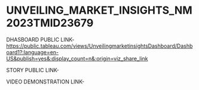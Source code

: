 
# UNVEILING_MARKET_INSIGHTS_NM2023TMID23679
DHASBOARD PUBLIC LINK-
https://public.tableau.com/views/UnveilingmarketinsightsDashboard/Dashboard1?:language=en-US&publish=yes&:display_count=n&:origin=viz_share_link

STORY PUBLIC LINK-

VIDEO DEMONSTRATION LINK-


